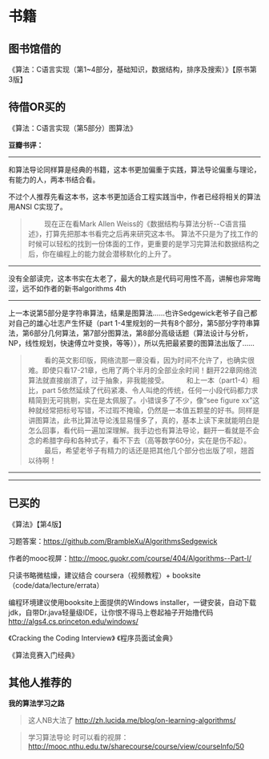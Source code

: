 # 书籍


## 图书馆借的
《算法：C语言实现（第1~4部分，基础知识，数据结构，排序及搜索）》【原书第3版】

## 待借OR买的
《算法：C语言实现（第5部分）图算法》

**豆瓣书评：**

----------

>  
和算法导论同样算是经典的书籍，这本书更加偏重于实践，算法导论偏重与理论，有能力的人，两本书结合看。 
> 
不过个人推荐先看这本书，这本书更加适合工程实践当中，作者已经将相关的算法用ANSI C实现了。 
> 　　
现在正在看Mark Allen Weiss的《数据结构与算法分析--C语言描述》，打算先把那本书看完之后再来研究这本书。 算法不只是为了找工作的时候可以轻松的找到一份体面的工作，更重要的是学习完算法和数据结构之后，你在编程上的能力就会潜移默化的上升了。 

----------
> 
没有全部读完，这本书实在太老了，最大的缺点是代码可用性不高，讲解也非常晦涩，远不如作者的新书algorithms 4th

----------
> 
上一本说第5部分是字符串算法，结果是图算法……也许Sedgewick老爷子自己都对自己的雄心壮志产生怀疑（part 1-4里规划的一共有8个部分，第5部分字符串算法，第6部分几何算法，第7部分图算法，第8部分高级话题（算法设计与分析，NP，线性规划，快速傅立叶变换，等等）），所以先把最紧要的图算法出版了…… 
> 　　 
看的英文影印版，网络流那一章没看，因为时间不允许了，也确实很难。即使只看17-21章，也用了两个半月的全部业余时间！翻开22章网络流算法就直接崩溃了，过于抽象，非我能接受。 
> 　　 
和上一本（part1-4）相比，part 5依然延续了代码紧凑、令人叫绝的传统，任何一小段代码都力求精简到无可挑剔，实在是太佩服了。小错误多了不少，像“see figure xx”这种就经常把标号写错，不过瑕不掩瑜，仍然是一本值五颗星的好书。同样是讲图算法，此书比算法导论浅显易懂多了，真的，基本上读下来就能明白是怎么回事，看代码一遍加深理解。我手边也有算法导论，翻开一看就是不会念的希腊字母和各种式子，看不下去（高等数学60分，实在是伤不起）。 
> 　　 
最后，希望老爷子有精力的话还是把其他几个部分也出版了呗，翘首以待啊！

----------









***

## 已买的

《算法》【第4版】
> 
习题答案：https://github.com/BrambleXu/AlgorithmsSedgewick
>
作者的mooc视屏：http://mooc.guokr.com/course/404/Algorithms--Part-I/
>
只读书略微枯燥，建议结合 coursera（视频教程）+ booksite（code/data/lecture/errata）
>
编程环境建议使用booksite上面提供的Windows installer，一键安装，自动下载jdk，自带Dr.java轻量级IDE，让你恨不得马上卷起袖子开始撸代码 
http://algs4.cs.princeton.edu/windows/
>


《Cracking the Coding Interview》 《程序员面试金典》


《算法竞赛入门经典》


## 其他人推荐的

**我的算法学习之路**
> 这人NB大法了
http://zh.lucida.me/blog/on-learning-algorithms/



> 学习算法导论 时可以看的视屏：
http://mooc.nthu.edu.tw/sharecourse/course/view/courseInfo/50


